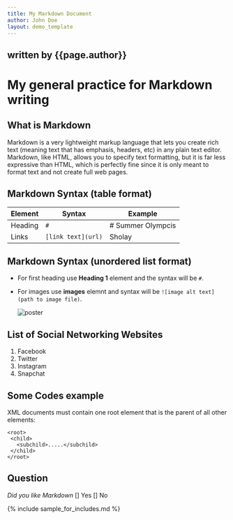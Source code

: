 ```yaml
---
title: My Markdown Document
author: John Doe
layout: demo_template
---
```


## written by {{page.author}}

# My general practice for Markdown writing

## What is Markdown

Markdown is a very lightweight markup language that lets you create rich text (meaning text that has emphasis, headers, etc) in any plain text editor. Markdown, like HTML, allows you to specify text formatting, but it is far less expressive than HTML, which is perfectly fine since it is only meant to format text and not create full web pages.

## Markdown Syntax (table format)

| Element | Syntax | Example
| ----| ---- | ---- |
| Heading | `#` | # Summer Olympcis |
| Links | `[link text](url)` | Sholay |

## Markdown Syntax (unordered list format)

- For first heading use **Heading 1** element and the syntax will be `#`.
- For images use **images** elemnt and syntax will be `![image alt text] (path to image file)`. 

    ![poster](https://upload.wikimedia.org/wikipedia/en/5/52/Sholay-poster.jpg)
  
## List of Social Networking Websites
 
 1.  Facebook
 1.  Twitter
 1.  Instagram
 1.  Snapchat
 
## Some Codes example 
 
 XML documents must contain one root element that is the parent of all other elements:
 
 ```
 <root>
  <child>
    <subchild>.....</subchild>
  </child>
</root> 
``` 
## Question
_Did you like Markdown_
[] Yes  [] No

{% include sample_for_includes.md %}